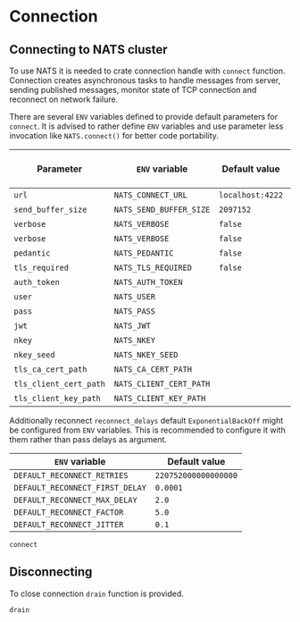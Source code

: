 
# Connection

## Connecting to NATS cluster

To use NATS it is needed to crate connection handle with `connect` function. Connection creates asynchronous tasks to handle messages from server, sending published messages, monitor state of TCP connection and reconnect on network failure.

There are several `ENV` variables defined to provide default parameters for `connect`. It is advised to rather define `ENV` variables and use parameter less invocation like `NATS.connect()` for better code portability.

| Parameter          | `ENV` variable          |  Default value   | Sent to server |
|--------------------|-------------------------|------------------|-----------------|
| `url`              | `NATS_CONNECT_URL`      | `localhost:4222` | no
| `send_buffer_size` | `NATS_SEND_BUFFER_SIZE` | `2097152`        | no
| `verbose`          | `NATS_VERBOSE`          | `false`          | yes
| `verbose`          | `NATS_VERBOSE`          | `false`          | yes
| `pedantic`         | `NATS_PEDANTIC`         | `false`          | yes
| `tls_required`     | `NATS_TLS_REQUIRED`     | `false`          | yes
| `auth_token`       | `NATS_AUTH_TOKEN`       |                  | yes
| `user`             | `NATS_USER`             |                  | yes
| `pass`             | `NATS_PASS`             |                  | yes
| `jwt`              | `NATS_JWT`              |                  | yes
| `nkey`             | `NATS_NKEY`             |                  | yes
| `nkey_seed`        | `NATS_NKEY_SEED`        |                  | no
| `tls_ca_cert_path`     | `NATS_CA_CERT_PATH`      |             | no
| `tls_client_cert_path` | `NATS_CLIENT_CERT_PATH`  |             | no
| `tls_client_key_path`  | `NATS_CLIENT_KEY_PATH`   |             | no

Additionally reconnect `reconnect_delays` default `ExponentialBackOff` might be configured from `ENV` variables. This is recommended to configure it with them rather than pass delays as argument.

| `ENV` variable                  |  Default value       |
|---------------------------------|----------------------|
| `DEFAULT_RECONNECT_RETRIES`     | `220752000000000000` |
| `DEFAULT_RECONNECT_FIRST_DELAY` | `0.0001`             |
| `DEFAULT_RECONNECT_MAX_DELAY`   | `2.0`                |
| `DEFAULT_RECONNECT_FACTOR`      | `5.0`                |
| `DEFAULT_RECONNECT_JITTER`      | `0.1`                |

```@docs
connect
```

## Disconnecting

To close connection `drain` function is provided.

```@docs
drain
```

